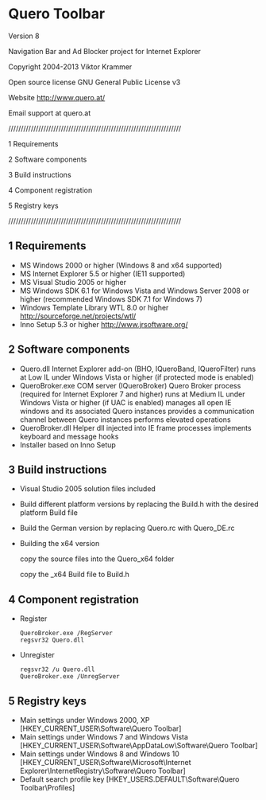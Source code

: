 # Quero Toolbar
Version 8

Navigation Bar and Ad Blocker project for Internet Explorer

Copyright 2004-2013 Viktor Krammer

Open source license
GNU General Public License v3

Website
http://www.quero.at/

Email
support at quero.at

/////////////////////////////////////////////////////////////////////

1 Requirements

2 Software components

3 Build instructions

4 Component registration

5 Registry keys

/////////////////////////////////////////////////////////////////////

## 1 Requirements ##

* MS Windows 2000 or higher (Windows 8 and x64 supported)
* MS Internet Explorer 5.5 or higher (IE11 supported)
* MS Visual Studio 2005 or higher
* MS Windows SDK 6.1 for Windows Vista and Windows Server 2008 or higher (recommended Windows SDK 7.1 for Windows 7)
* Windows Template Library WTL 8.0 or higher
  http://sourceforge.net/projects/wtl/
* Inno Setup 5.3 or higher
  http://www.jrsoftware.org/


## 2 Software components ##

* Quero.dll
  Internet Explorer add-on (BHO, IQueroBand, IQueroFilter)
  runs at Low IL under Windows Vista or higher
  (if protected mode is enabled)
* QueroBroker.exe
  COM server (IQueroBroker)
  Quero Broker process (required for Internet Explorer 7 and higher)
  runs at Medium IL under Windows Vista or higher (if UAC is enabled)
  manages all open IE windows and its associated Quero instances
  provides a communication channel between Quero instances
  performs elevated operations
* QueroBroker.dll
  Helper dll
  injected into IE frame processes
  implements keyboard and message hooks
* Installer
  based on Inno Setup


## 3 Build instructions ##

* Visual Studio 2005 solution files included
* Build different platform versions by replacing the Build.h
  with the desired platform Build file
* Build the German version by replacing
  Quero.rc with Quero_DE.rc
* Building the x64 version

  copy the source files into the Quero_x64 folder
  
  copy the _x64 Build file to Build.h


## 4 Component registration ##

* Register
  ```
  QueroBroker.exe /RegServer
  regsvr32 Quero.dll
  ```
* Unregister
  ```
  regsvr32 /u Quero.dll
  QueroBroker.exe /UnregServer
  ```

## 5 Registry keys ##

* Main settings under Windows 2000, XP
  [HKEY_CURRENT_USER\Software\Quero Toolbar]
* Main settings under Windows 7 and Windows Vista
  [HKEY_CURRENT_USER\Software\AppDataLow\Software\Quero Toolbar]
* Main settings under Windows 8 and Windows 10
  [HKEY_CURRENT_USER\Software\Microsoft\Internet Explorer\InternetRegistry\Software\Quero Toolbar]
* Default search profile key
  [HKEY_USERS\.DEFAULT\Software\Quero Toolbar\Profiles]
